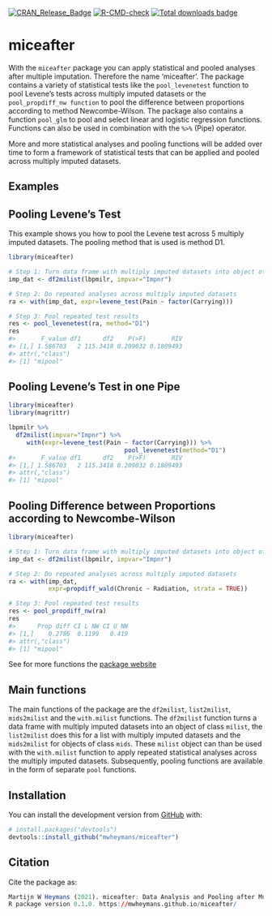 
<!-- README.md is generated from README.Rmd. Please edit that file -->
<!-- badges: start -->

[![CRAN_Release_Badge](https://www.r-pkg.org/badges/version-ago/miceafter)](https://CRAN.R-project.org/package=miceafter)
[![R-CMD-check](https://github.com/mwheymans/miceafter/workflows/R-CMD-check/badge.svg)](https://github.com/mwheymans/miceafter/actions)
[![Total downloads
badge](https://cranlogs.r-pkg.org/badges/grand-total/miceafter?color=blue)](https://CRAN.R-project.org/package=miceafter)
<!-- badges: end -->

# miceafter

With the `miceafter` package you can apply statistical and pooled
analyses after multiple imputation. Therefore the name ‘miceafter’. The
package contains a variety of statistical tests like the
`pool_levenetest` function to pool Levene’s tests across multiply
imputed datasets or the `pool_propdiff_nw function` to pool the
difference between proportions according to method Newcombe-Wilson. The
package also contains a function `pool_glm` to pool and select linear
and logistic regression functions. Functions can also be used in
combination with the `%>%` (Pipe) operator.

More and more statistical analyses and pooling functions will be added
over time to form a framework of statistical tests that can be applied
and pooled across multiply imputed datasets.

## Examples

## Pooling Levene’s Test

This example shows you how to pool the Levene test across 5 multiply
imputed datasets. The pooling method that is used is method D1.

``` r
library(miceafter)

# Step 1: Turn data frame with multiply imputed datasets into object of 'milist'
imp_dat <- df2milist(lbpmilr, impvar="Impnr")

# Step 2: Do repeated analyses across multiply imputed datasets
ra <- with(imp_dat, expr=levene_test(Pain ~ factor(Carrying)))

# Step 3: Pool repeated test results
res <- pool_levenetest(ra, method="D1")
res
#>       F_value df1      df2    P(>F)       RIV
#> [1,] 1.586703   2 115.3418 0.209032 0.1809493
#> attr(,"class")
#> [1] "mipool"
```

## Pooling Levene’s Test in one Pipe

``` r
library(miceafter)
library(magrittr)

lbpmilr %>%
  df2milist(impvar="Impnr") %>%
     with(expr=levene_test(Pain ~ factor(Carrying))) %>%
                                pool_levenetest(method="D1")
#>       F_value df1      df2    P(>F)       RIV
#> [1,] 1.586703   2 115.3418 0.209032 0.1809493
#> attr(,"class")
#> [1] "mipool"
```

## Pooling Difference between Proportions according to Newcombe-Wilson

``` r
library(miceafter)

# Step 1: Turn data frame with multiply imputed datasets into object of 'milist'
imp_dat <- df2milist(lbpmilr, impvar="Impnr")

# Step 2: Do repeated analyses across multiply imputed datasets
ra <- with(imp_dat, 
           expr=propdiff_wald(Chronic ~ Radiation, strata = TRUE))

# Step 3: Pool repeated test results
res <- pool_propdiff_nw(ra)
res
#>      Prop diff CI L NW CI U NW
#> [1,]    0.2786  0.1199   0.419
#> attr(,"class")
#> [1] "mipool"
```

See for more functions the [package
website](https://mwheymans.github.io/miceafter/)

## Main functions

The main functions of the package are the `df2milist`, `list2milist`,
`mids2milist` and the `with.milist` functions. The `df2milist` function
turns a data frame with multiply imputed datasets into an object of
class `milist`, the `list2milist` does this for a list with multiply
imputed datasets and the `mids2milist` for objects of class `mids`.
These `milist` object can than be used with the `with.milist` function
to apply repeated statistical analyses across the multiply imputed
datasets. Subsequently, pooling functions are available in the form of
separate `pool` functions.

## Installation

You can install the development version from
[GitHub](https://github.com/) with:

``` r
# install.packages("devtools")
devtools::install_github("mwheymans/miceafter")
```

## Citation

Cite the package as:

``` r
Martijn W Heymans (2021). miceafter: Data Analysis and Pooling after Multiple Imputation. 
R package version 0.1.0. https://mwheymans.github.io/miceafter/
```
